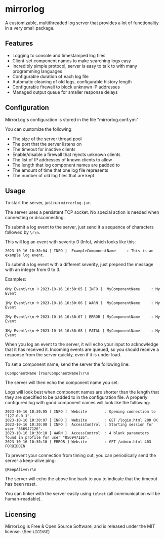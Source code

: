 # mirrorlog
A customizable, multithreaded log server that provides a lot of functionality in a very small package.

## Features
 - Logging to console and timestamped log files
 - Client-set component names to make searching logs easy
 - Incredibly simple protocol, server is easy to talk to with many programming languages
 - Configurable duration of each log file
 - Automatic cleaning of old logs, configurable history length
 - Configurable firewall to block unknown IP addresses
 - Managed output queue for smaller response delays

## Configuration
MirrorLog's configuration is stored in the file "mirrorlog.conf.yml"

You can customize the following:
 - The size of the server thread pool
 - The port that the server listens on
 - The timeout for inactive clients
 - Enable/disable a firewall that rejects unknown clients
 - The list of IP addresses of known clients to allow
 - The length that log component names are padded to
 - The amount of time that one log file represents
 - The number of old log files that are kept

## Usage
To start the server, just run `mirrorlog.jar`.

The server uses a persistent TCP socket. No special action is needed when connecting or disconnecting.

To submit a log event to the server, just send it a sequence of characters followed by `\r\n`.

This will log an event with severity 0 (Info), which looks like this:

`2023-10-16 10:30:04 [ INFO ]  ExampleComponentName     : This is an example log event.`

To submit a log event with a different severity, just prepend the message with an integer from 0 to 3.

Examples:

`0My Event\r\n` -> `2023-10-16 10:30:05 [ INFO ]  MyComponentName     : My Event`

`1My Event\r\n` -> `2023-10-16 10:30:06 [ WARN ]  MyComponentName     : My Event`

`2My Event\r\n` -> `2023-10-16 10:30:07 [ ERROR ] MyComponentName     : My Event`

`3My Event\r\n` -> `2023-10-16 10:30:08 [ FATAL ] MyComponentName     : My Event`

When you log an event to the server, it will echo your input to acknowledge that it has received it.
Incoming events are queued, so you should receive a response from the server quickly, even if it is under load.

To set a component name, send the server the following line: 

`@ComponentName [YourComponentName]\r\n`

The server will then echo the component name you set.

Logs will look best when component names are shorter than the length that they are specified to be padded to in the configuration file. A properly configured log with good component names will look like the following:

```
2023-10-16 10:30:05 [ INFO ]  Website        : Opening connection to "127.0.0.1".
2023-10-16 10:30:07 [ INFO ]  Website        : GET /login.html 200 OK
2023-10-16 10:30:08 [ INFO ]  AccessControl  : Starting session for user "856947126".
2023-10-16 10:30:10 [ WARN ]  AccessControl  : 4 blank parameters found in profile for user "856947126".
2023-10-16 10:30:10 [ ERROR ] Website        : GET /admin.html 403 FORBIDDEN
```

To prevent your connection from timing out, you can periodically send the server a keep-alive ping:

`@KeepAlive\r\n`

The server will echo the above line back to you to indicate that the timeout has been reset.

You can tinker with the server easily using `telnet` (all communication will be human-readable).

## Licensing
MirrorLog is Free & Open Source Software, and is released under the MIT license. (See `LICENSE`)

